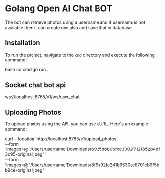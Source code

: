 # Golang Open AI Chat BOT 

The bot can retrieve photos using a username and if username is not available then it can create one also and save that in database.

## Installation

To run the project, navigate to the `cmd` directory and execute the following command:

bash
cd cmd
go run .



## Socket chat bot api 
ws://localhost:8765/v1/ws/user_chat

## Uploading Photos
To upload photos using the API, you can use cURL. Here's an example command:

curl --location 'http://localhost:8765/v1/upload_photos' \
--form 'images=@"/Users/username/Downloads/6935d6b06fee3002f712f852b48f3c95-original.jpeg"' \
--form 'images=@"/Users/username/Downloads/8f9a92fe241b9530ae8701eb9f5bb9ce-original.jpeg"'

